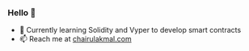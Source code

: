 ### Hello 👋 

- 🌱 Currently learning Solidity and Vyper to develop smart contracts
- 📫 Reach me at [chairulakmal.com](https://chairulakmal.com/)

<!--
**chairulakmal/chairulakmal** is a ✨ _special_ ✨ repository because its `README.md` (this file) appears on your GitHub profile.

Here are some ideas to get you started:

- 🔭 I’m currently working on ...
- 🌱 I’m currently learning ...
- 👯 I’m looking to collaborate on ...
- 🤔 I’m looking for help with ...
- 💬 Ask me about ...
- 📫 How to reach me: ...
- 😄 Pronouns: ...
- ⚡ Fun fact: ...
-->
